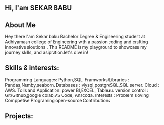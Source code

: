 ## Hi, I'am SEKAR BABU
## About Me

Hey there I'am Sekar babu Bachelor Degree & Engineering student at Adhiyamaan college of Engineering with a passion
coding and crafting innovative sloutions . This README is my playground to showcase my journey skills, and asipration.let's dive in!

## Skills & interests:
Programming Languages: Python,SQL.
Framworks/Libraries  : Pandas,Numby,seaborn.
Databases            : Mysql,postgreSQL,SQL server.
Cloud                : AWS.
Tolls and Application: power BI,EXCEL, Tableau.
version  control     : Git/Github,google colab,VS Code, Anacoda.
Interests            : Problem sloving Comppetive Programing open-source Contributions

## Projects:
